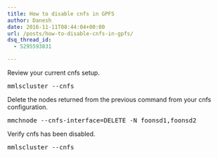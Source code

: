 ```yaml
---
title: How to disable cnfs in GPFS
author: Danesh
date: 2016-11-11T08:44:04+00:00
url: /posts/how-to-disable-cnfs-in-gpfs/
dsq_thread_id:
  - 5295593831

---
```

Review your current cnfs setup.

<pre class="theme:shell-default lang:sh decode:true">mmlscluster --cnfs</pre>

Delete the nodes returned from the previous command from your cnfs configuration.

<pre class="theme:shell-default lang:sh decode:true">mmchnode --cnfs-interface=DELETE -N foonsd1,foonsd2</pre>

Verify cnfs has been disabled.

<pre class="theme:shell-default lang:sh decode:true">mmlscluster --cnfs</pre>

&nbsp;